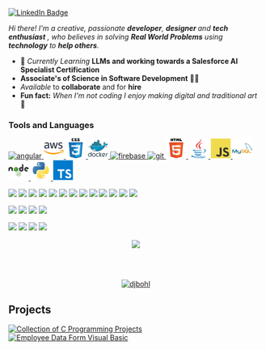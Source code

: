 [![LinkedIn Badge](https://img.shields.io/badge/LinkedIn-Profile-informational?style=flat&logo=linkedin&logoColor=black&color=00A7FF)](https://www.linkedin.com/in/djbohl/)

<p>
  <em>
   Hi there! I'm a creative, passionate <b>developer</b>, <b> designer </b> and <b>tech enthusiast</b>&nbsp;, who believes in solving  
      <b>Real World Problems</b> using <b>technology</b> to <b>help others</b>.
  </em>  
</p>

- 🔭 *Currently Learning* **LLMs and working towards a Salesforce AI Specialist Certification**
- **Associate's of Science in Software Development** 👨‍💻
- *Available* to **collaborate** and for **hire**
- **Fun fact:** *When I'm not coding I enjoy making digital and traditional art* 🎨
<!-- 📫 How to reach: **** 📧 -->

### Tools and Languages

<p align="left"> 
  <a href="https://angular.io" target="_blank"> <img src="https://angular.io/assets/images/logos/angular/angular.svg" alt="angular" width="40" height="40"/> </a> 
  <a href="https://aws.amazon.com" target="_blank"> <img src="https://raw.githubusercontent.com/devicons/devicon/master/icons/amazonwebservices/amazonwebservices-original-wordmark.svg" alt="aws" width="40" height="40"/> </a> 
 <a href="https://www.w3schools.com/css/" target="_blank"> <img src="https://raw.githubusercontent.com/devicons/devicon/master/icons/css3/css3-original-wordmark.svg" alt="css3" width="40" height="40"/> </a> 
  <a href="https://www.docker.com/" target="_blank"> <img src="https://raw.githubusercontent.com/devicons/devicon/master/icons/docker/docker-original-wordmark.svg" alt="docker" width="40" height="40"/> </a> 
  <a href="https://firebase.google.com/" target="_blank"> <img src="https://www.vectorlogo.zone/logos/firebase/firebase-icon.svg" alt="firebase" width="40" height="40"/> </a> 
  <a href="https://git-scm.com/" target="_blank"> <img src="https://www.vectorlogo.zone/logos/git-scm/git-scm-icon.svg" alt="git" width="40" height="40"/> </a> 
  <a href="https://www.w3.org/html/" target="_blank"> <img src="https://raw.githubusercontent.com/devicons/devicon/master/icons/html5/html5-original-wordmark.svg" alt="html5" width="40" height="40"/> </a> 
  <a href="https://www.java.com" target="_blank"> <img src="https://raw.githubusercontent.com/devicons/devicon/master/icons/java/java-original.svg" alt="java" width="40" height="40"/> </a> 
  <a href="https://developer.mozilla.org/en-US/docs/Web/JavaScript" target="_blank"> <img src="https://raw.githubusercontent.com/devicons/devicon/master/icons/javascript/javascript-original.svg" alt="javascript" width="40" height="40"/> </a> 
  <a href="https://www.mysql.com/" target="_blank"> <img src="https://raw.githubusercontent.com/devicons/devicon/master/icons/mysql/mysql-original-wordmark.svg" alt="mysql" width="40" height="40"/> </a> 
  <a href="https://nodejs.org" target="_blank"> <img src="https://raw.githubusercontent.com/devicons/devicon/master/icons/nodejs/nodejs-original-wordmark.svg" alt="nodejs" width="40" height="40"/> </a> 
 <a href="https://www.python.org" target="_blank"> <img src="https://raw.githubusercontent.com/devicons/devicon/master/icons/python/python-original.svg" alt="python" width="40" height="40"/> </a> 
  <a href="https://www.typescriptlang.org/" target="_blank"> <img src="https://raw.githubusercontent.com/devicons/devicon/master/icons/typescript/typescript-original.svg" alt="typescript" width="40" height="40"/> </a> </p>


![](https://img.shields.io/badge/Code-Java-informational?style=flat&logo=Java&logoColor=black&color=00A7FF)
![](https://img.shields.io/badge/Code-Docker-informational?style=flat&logo=Docker&logoColor=black&color=00A7FF)
![](https://img.shields.io/badge/Code-C-informational?style=flat&logo=C&logoColor=black&color=00A7FF)
![](https://img.shields.io/badge/Code-Python-informational?style=flat&logo=Python&logoColor=black&color=00A7FF)
![](https://img.shields.io/badge/Code-VisualBasic-informational?style=flat&logo=VisualBasic&logoColor=black&color=00A7FF)
![](https://img.shields.io/badge/Code-MongoDB-informational?style=flat&logo=mongodb&logoColor=black&color=00A7FF)
![](https://img.shields.io/badge/Code-Angular-informational?style=flat&logo=Angular&logoColor=black&color=00A7FF)
![](https://img.shields.io/badge/Code-React-informational?style=flat&logo=react&logoColor=black&color=00A7FF)
![](https://img.shields.io/badge/Code-Vue-informational?style=flat&logo=vue.js&logoColor=black&color=00A7FF)
![](https://img.shields.io/badge/Code-JavaScript-informational?style=flat&logo=Javascript&logoColor=black&color=00A7FF)
![](https://img.shields.io/badge/Code-TypeScript-informational?style=flat&logo=Typescript&logoColor=black&color=00A7FF)
![](https://img.shields.io/badge/Code-SQL-informational?style=flat&logo=sql&logoColor=black&color=00A7FF)
![](https://img.shields.io/badge/Code-JupyterNotebooks-informational?style=flat&logo=JupyterNotebooks&logoColor=black&color=00A7FF)

![](https://img.shields.io/badge/Style-Bootstrap-informational?style=flat&logo=Bootstrap&logoColor=black&color=00A7FF)
![](https://img.shields.io/badge/Style-CSS-informational?style=flat&logo=css3&logoColor=black&color=00A7FF)
![](https://img.shields.io/badge/Style-Tailwind-informational?style=flat&logo=Tailwind-CSS&logoColor=black&color=00A7FF)
![](https://img.shields.io/badge/Style-Sass-informational?style=flat&logo=Sass&logoColor=black&color=00A7FF)

![](https://img.shields.io/badge/Tools-Netlify-informational?style=flat&logo=netlify&logoColor=black&color=00A7FF)
![](https://img.shields.io/badge/Tools-Vercel-informational?style=flat&logo=vercel&logoColor=black&color=00A7FF)
![](https://img.shields.io/badge/Tools-NPM-informational?style=flat&logo=npm&logoColor=black&color=00A7FF)
![](https://img.shields.io/badge/Tools-Node.js-informational?style=flat&logo=Nodejs&logoColor=black&color=00A7FF)

<p align="center">
<img align="center" src="https://github-readme-streak-stats.herokuapp.com?user=djbohl&theme=algolia&hide_border=true&&background=45%2C1D4943%2C142F2F](https://github-readme-streak-stats.herokuapp.com?user=djbohl&theme=meta-dark&background=00A7FF&hide_border=true&date_format=M%20j%5B%2C%20Y%5D&mode=daily" />
 <!-- <img align="center" src="https://github-readme-stats.vercel.app/api?username=djbohl&include_all_commits=true&rank_icon=default&show_icons=true&theme=ambient_gradient" /> -->
</p>
<br>
<br>



<p align="center"> <a href="https://github.com/ryo-ma/github-profile-trophy"><img src="https://github-profile-trophy.vercel.app/?username=djbohl&theme=ambient_gradient" alt="djbohl" /></a> </p>

## Projects
[![Collection of C Programming Projects](https://github-readme-stats.vercel.app/api/pin/?username=djbohl&repo=C_Programming_Projects&theme=algolia)](https://github.com/djbohl/C_Programming_Projects)
[![Employee Data Form Visual Basic](https://github-readme-stats.vercel.app/api/pin/?username=djbohl&repo=EmployeeDataForm&theme=algolia)](https://github.com/djbohl/EmployeeDataForm)

